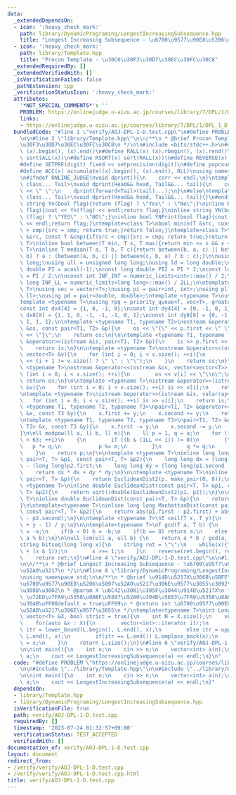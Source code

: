 ```yaml
---
data:
  _extendedDependsOn:
  - icon: ':heavy_check_mark:'
    path: library/DynamicPrograming/LongestIncreasingSubsequence.hpp
    title: "Longest Increasing Subsequence - \u6700\u9577\u90E8\u5206\u5897\u52A0\u5217"
  - icon: ':heavy_check_mark:'
    path: library/Template.hpp
    title: "Procon Template - \u30C6\u30F3\u30D7\u30EC\u30FC\u30C8"
  _extendedRequiredBy: []
  _extendedVerifiedWith: []
  _isVerificationFailed: false
  _pathExtension: cpp
  _verificationStatusIcon: ':heavy_check_mark:'
  attributes:
    '*NOT_SPECIAL_COMMENTS*': ''
    PROBLEM: https://onlinejudge.u-aizu.ac.jp/courses/library/7/DPL/1/DPL_1_D
    links:
    - https://onlinejudge.u-aizu.ac.jp/courses/library/7/DPL/1/DPL_1_D
  bundledCode: "#line 1 \"verify/AOJ-DPL-1-D.test.cpp\"\n#define PROBLEM \"https://onlinejudge.u-aizu.ac.jp/courses/library/7/DPL/1/DPL_1_D\"\
    \n\n#line 2 \"library/Template.hpp\"\n\n/**\n * @brief Procon Template - \u30C6\
    \u30F3\u30D7\u30EC\u30FC\u30C8\n */\n\n#include <bits/stdc++.h>\n#define ALL(x)\
    \ (x).begin(), (x).end()\n#define RALL(x) (x).rbegin(), (x).rend()\n#define SORT(x)\
    \ sort(ALL(x))\n#define RSORT(x) sort(RALL(x))\n#define REVERSE(x) reverse(ALL(x))\n\
    #define SETPRE(digit) fixed << setprecision(digit)\n#define popcount(x) __builtin_popcount(x)\n\
    #define ACC(x) accumulate((x).begin(), (x).end(), 0LL)\nusing namespace std;\n\
    \n#ifndef ONLINE_JUDGE\nvoid dprint(){\n    cerr << endl;\n}\ntemplate<class Head,\
    \ class... Tail>\nvoid dprint(Head&& head, Tail&&... tail){\n    cerr << head\
    \ << \" \";\n    dprint(forward<Tail>(tail)...);\n}\n#else\ntemplate<class Head,\
    \ class... Tail>\nvoid dprint(Head&& head, Tail&&... tail){}\n#endif\n\ninline\
    \ string Yn(bool flag){return (flag) ? \"Yes\" : \"No\";}\ninline bool YnPrint(bool\
    \ flag){cout << Yn(flag) << endl;return flag;}\ninline string YN(bool flag){return\
    \ (flag) ? \"YES\" : \"NO\";}\ninline bool YNPrint(bool flag){cout << YN(flag)\
    \ << endl;return flag;}\ntemplate<class T>\nbool minin(T &src, const T &cmp){if(src\
    \ > cmp){src = cmp; return true;}return false;}\ntemplate<class T>\nbool maxin(T\
    \ &src, const T &cmp){if(src < cmp){src = cmp; return true;}return false;}\ntemplate<typename\
    \ T>\ninline bool between(T min, T x, T max){return min <= x && x <= max;}\ntemplate<typename\
    \ T>\ninline T median(T a, T b, T c){return between(b, a, c) || between(c, a,\
    \ b) ? a : (between(a, b, c) || between(c, b, a) ? b : c);}\n\nusing ll = long\
    \ long;\nusing ull = unsigned long long;\nusing ld = long double;\n\nconst long\
    \ double PI = acosl(-1);\nconst long double PI2 = PI * 2;\nconst long double PI_2\
    \ = PI / 2;\n\nconst int INF_INT = numeric_limits<int>::max() / 2;\nconst long\
    \ long INF_LL = numeric_limits<long long>::max() / 2LL;\n\ntemplate <typename\
    \ T>\nusing vec = vector<T>;\nusing pi = pair<int, int>;\nusing pll = pair<ll,\
    \ ll>;\nusing pd = pair<double, double>;\ntemplate <typename T>\nusing pq = priority_queue<T>;\n\
    template <typename T>\nusing rpq = priority_queue<T, vec<T>, greater<T>>;\n\n\
    const int dx4[4] = {1, 0, -1, 0};\nconst int dy4[4] = {0, -1, 0, 1};\nconst int\
    \ dx8[8] = {1, 1, 0, -1, -1, -1, 0, 1};\nconst int dy8[8] = {0, -1, -1, -1, 0,\
    \ 1, 1, 1};\n\ntemplate <typename T1, typename T2>\nostream &operator<<(ostream\
    \ &os, const pair<T1, T2> &p){\n    os << \"{\" << p.first << \" \" << p.second\
    \ << \"}\";\n    return os;\n}\n\ntemplate <typename T1, typename T2>\nistream\
    \ &operator>>(istream &is, pair<T1, T2> &p){\n    is >> p.first >> p.second;\n\
    \    return is;\n}\n\ntemplate <typename T>\nostream &operator<<(ostream &os,\
    \ vector<T> &v){\n    for (int i = 0; i < v.size(); ++i){\n        os << v[i]\
    \ << (i + 1 != v.size() ? \" \" : \"\");\n    }\n    return os;\n}\n\ntemplate\
    \ <typename T>\nostream &operator<<(ostream &os, vector<vector<T>> &v){\n    for\
    \ (int i = 0; i < v.size(); ++i){\n        os << v[i] << \"\\n\";\n    }\n   \
    \ return os;\n}\n\ntemplate <typename T>\nistream &operator>>(istream &is, vector<T>\
    \ &v){\n    for (int i = 0; i < v.size(); ++i) is >> v[i];\n    return is;\n}\n\
    \ntemplate <typename T>\nistream &operator>>(istream &is, valarray<T> &v){\n \
    \   for (int i = 0; i < v.size(); ++i) is >> v[i];\n    return is;\n}\n\ntemplate\
    \ <typename T1, typename T2, typename T3>\npair<T1, T2> &operator+=(pair<T1, T2>\
    \ &x, const T3 &y){\n    x.first += y;\n    x.second += y;\n    return x;\n}\n\
    \ntemplate <typename T1, typename T2, typename T3>\npair<T1, T2> &operator-=(pair<T1,\
    \ T2> &x, const T3 &y){\n    x.first -= y;\n    x.second -= y;\n    return x;\n\
    }\n\nll modpow(ll a, ll b, ll m){\n    ll p = 1, q = a;\n    for (int i = 0; i\
    \ < 63; ++i)\n    {\n        if ((b & (1LL << i)) != 0)\n        {\n         \
    \   p *= q;\n            p %= m;\n        }\n        q *= q;\n        q %= m;\n\
    \    }\n    return p;\n}\n\ntemplate <typename T>\ninline long long EuclideanDist2(const\
    \ pair<T, T> &p1, const pair<T, T> &p2){\n    long long dx = (long long)p1.first\
    \ - (long long)p2.first;\n    long long dy = (long long)p1.second - (long long)p2.second;\n\
    \    return dx * dx + dy * dy;\n}\n\ntemplate <typename T>\ninline long long EuclideanDist2(const\
    \ pair<T, T> &p){\n    return EuclideanDist2(p, make_pair(0, 0));\n}\n\ntemplate\
    \ <typename T>\ninline double EuclideanDist(const pair<T, T> &p1, const pair<T,\
    \ T> &p2){\n    return sqrt((double)EuclideanDist2(p1, p2));\n}\n\ntemplate <typename\
    \ T>\ninline double EuclideanDist(const pair<T, T> &p){\n    return sqrt((double)EuclideanDist2(p));\n\
    }\n\ntemplate<typename T>\ninline long long ManhattanDist(const pair<T, T> &p1,\
    \ const pair<T, T> &p2){\n    return abs(p1.first - p2.first) + abs(p1.second\
    \ - p2.second);\n}\n\ntemplate <typename T>\nT ceil(T x, T y){\n    return (x\
    \ + y - 1) / y;\n}\n\ntemplate<typename T>\nT gcd(T a, T b) {\n    if(a < 0) a\
    \ = -a;\n    if(b < 0) b = -b;\n    if(b == 0) return a;\n    else return gcd(b,\
    \ a % b);\n}\n\null lcm(ull a, ull b) {\n    return a * b / gcd(a, b);\n}\n\n\
    string bitseq(long long x){\n    string ret = \"\";\n    while(x){\n        ret.push_back('0'\
    \ + (x & 1));\n        x >>= 1;\n    }\n    reverse(ret.begin(), ret.end());\n\
    \    return ret;\n}\n#line 4 \"verify/AOJ-DPL-1-D.test.cpp\"\n\n#line 2 \"library/DynamicPrograming/LongestIncreasingSubsequence.hpp\"\
    \n\n/**\n * @brief Longest Increasing Subsequence - \u6700\u9577\u90E8\u5206\u5897\
    \u52A0\u5217\n */\n\n#line 8 \"library/DynamicPrograming/LongestIncreasingSubsequence.hpp\"\
    \nusing namespace std;\n\n/**\n * @brief \u914D\u5217X\u306B\u5BFE\u3057\u3066\
    \u6700\u9577\u90E8\u5206\u5897\u52A0\u5217\u306E\u9577\u3055\u3092\u6C42\u3081\
    \u308B\u3002\n * @param X \u6C42\u3081\u305F\u3044\u914D\u5217X\n * @param strict\
    \ \u72ED\u7FA9\u5358\u8ABF\u5897\u52A0\u304B\u5E83\u7FA9\u5358\u8ABF\u5897\u52A0\
    \u304B\uFF08default = true\uFF09\n * @return int \u6700\u9577\u90E8\u5206\u5897\
    \u52A0\u5217\u306E\u9577\u3055\n */\ntemplate<typename T>\nint LongestIncreasingSubsequence(const\
    \ vector<T> &X, bool strict = true){\n    int N = X.size();\n    vector<int> L;\n\
    \    for(auto &x : X){\n        vector<int>::iterator itr;\n        if(strict)\
    \ itr = lower_bound(L.begin(), L.end(), x);\n        else itr = upper_bound(L.begin(),\
    \ L.end(), x);\n        if(itr == L.end()) L.emplace_back(x);\n        else *itr\
    \ = x;\n    }\n    return L.size();\n}\n#line 6 \"verify/AOJ-DPL-1-D.test.cpp\"\
    \n\nint main(){\n    int n;\n    cin >> n;\n    vector<int> a(n);\n    cin >>\
    \ a;\n    cout << LongestIncreasingSubsequence(a) << endl;\n}\n"
  code: "#define PROBLEM \"https://onlinejudge.u-aizu.ac.jp/courses/library/7/DPL/1/DPL_1_D\"\
    \n\n#include \"../library/Template.hpp\"\n\n#include \"../library/DynamicPrograming/LongestIncreasingSubsequence.hpp\"\
    \n\nint main(){\n    int n;\n    cin >> n;\n    vector<int> a(n);\n    cin >>\
    \ a;\n    cout << LongestIncreasingSubsequence(a) << endl;\n}"
  dependsOn:
  - library/Template.hpp
  - library/DynamicPrograming/LongestIncreasingSubsequence.hpp
  isVerificationFile: true
  path: verify/AOJ-DPL-1-D.test.cpp
  requiredBy: []
  timestamp: '2023-07-24 01:32:57+09:00'
  verificationStatus: TEST_ACCEPTED
  verifiedWith: []
documentation_of: verify/AOJ-DPL-1-D.test.cpp
layout: document
redirect_from:
- /verify/verify/AOJ-DPL-1-D.test.cpp
- /verify/verify/AOJ-DPL-1-D.test.cpp.html
title: verify/AOJ-DPL-1-D.test.cpp
---
```

